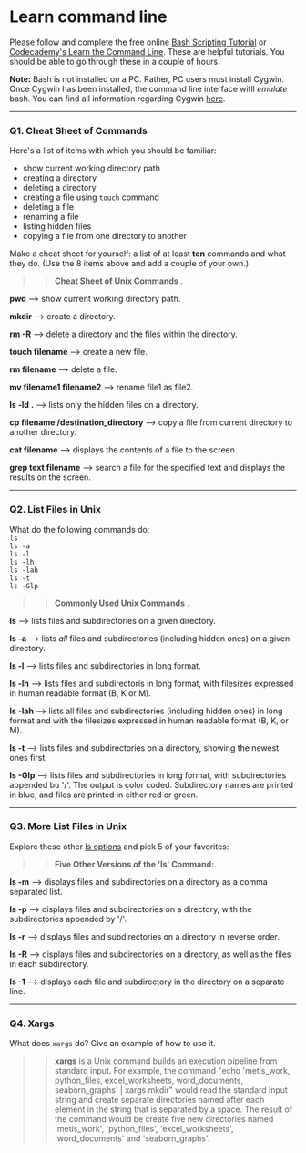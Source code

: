 # Learn command line

Please follow and complete the free online [Bash Scripting Tutorial](https://ryanstutorials.net/bash-scripting-tutorial/) or [Codecademy's Learn the Command Line](https://www.codecademy.com/learn/learn-the-command-line). These are helpful tutorials. You should be able to go through these in a couple of hours.

**Note:** Bash is not installed on a PC. Rather, PC users must install Cygwin. Once Cygwin has been installed, the command line interface witll _emulate_ bash. You can find all information regarding Cygwin [here](https://www.cygwin.com/).

---

### Q1.  Cheat Sheet of Commands  

Here's a list of items with which you should be familiar:  
* show current working directory path
* creating a directory
* deleting a directory
* creating a file using `touch` command
* deleting a file
* renaming a file
* listing hidden files
* copying a file from one directory to another

Make a cheat sheet for yourself: a list of at least **ten** commands and what they do.  (Use the 8 items above and add a couple of your own.)  

> > **Cheat Sheet of Unix Commands** .    

**pwd** --> show current working directory path.   

**mkdir** --> create a directory.  

**rm -R** --> delete a directory and the files within the directory.    

**touch filename** --> create a new file.   

**rm filename** --> delete a file.   

**mv filename1 filename2** --> rename file1 as file2.   

**ls -ld .** --> lists only the hidden files on a directory.   

**cp filename /destination_directory** --> copy a file from current directory to another directory.      

**cat filename** --> displays the contents of a file to the screen.    

**grep text filename** --> search a file for the specified text and displays the results on the screen.    
 

---

### Q2.  List Files in Unix   

What do the following commands do:  
`ls`  
`ls -a`  
`ls -l`  
`ls -lh`  
`ls -lah`  
`ls -t`  
`ls -Glp`  

> > **Commonly Used Unix Commands** . 

**ls** --> lists files and subdirectories on a given directory.   

**ls -a** --> lists *all* files and subdirectories (including hidden ones) on a given directory.   

**ls -l** --> lists files and subdirectories in long format.    

**ls -lh** --> lists files and subdirectoris in long format, with filesizes expressed in human readable format (B, K or M).   

**ls -lah** -->  lists all files and subdirectories (including hidden ones) in long format and with the filesizes expressed in human readable format (B, K, or M).    

**ls -t** --> lists files and subdirectories on a directory, showing the newest ones first.    

**ls -Glp** --> lists files and subdirectories in long format, with subdirectories appended bu '/'.  The output is color coded. Subdirectory names are printed in blue, and files are printed in either red or green.      

---

### Q3.  More List Files in Unix  

Explore these other [ls options](http://www.techonthenet.com/unix/basic/ls.php) and pick 5 of your favorites:

> > **Five Other Versions of the 'ls' Command:**.   
    
**ls -m** --> displays files and subdirectories on a directory as a comma separated list.    

**ls -p** --> displays files and subdirectories on a directory, with the subdirectories appended by '/'.    

**ls -r** --> displays files and subdirectories on a directory in reverse order.     

**ls -R** --> displays files and subdirectories on a directory, as well as the files in each subdirectory.     

**ls -1** --> displays each file and subdirectory in the directory on a separate line.   


---

### Q4.  Xargs   

What does `xargs` do? Give an example of how to use it.

> > **xargs** is a Unix command builds an execution pipeline from standard input.  For example, the command "echo 'metis_work, python_files, excel_worksheets, word_documents, seaborn_graphs' | xargs mkdir" would read the standard input string and create separate directories named after each element in the string that is separated by a space.  The result of the command would be create five new directories named 'metis_work', 'python_files', 'excel_worksheets', 'word_documents' and 'seaborn_graphs'.  


 

